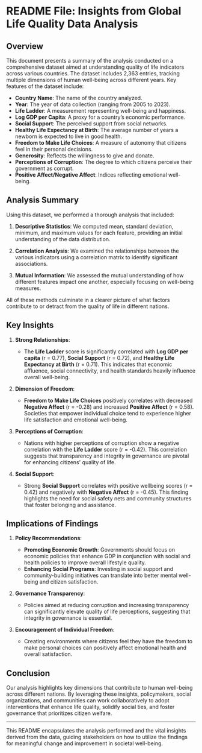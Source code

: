 # README File: Insights from Global Life Quality Data Analysis

## Overview

This document presents a summary of the analysis conducted on a comprehensive dataset aimed at understanding quality of life indicators across various countries. The dataset includes 2,363 entries, tracking multiple dimensions of human well-being across different years. Key features of the dataset include:

- **Country Name**: The name of the country analyzed.
- **Year**: The year of data collection (ranging from 2005 to 2023).
- **Life Ladder**: A measurement representing well-being and happiness.
- **Log GDP per Capita**: A proxy for a country’s economic performance.
- **Social Support**: The perceived support from social networks.
- **Healthy Life Expectancy at Birth**: The average number of years a newborn is expected to live in good health.
- **Freedom to Make Life Choices**: A measure of autonomy that citizens feel in their personal decisions.
- **Generosity**: Reflects the willingness to give and donate.
- **Perceptions of Corruption**: The degree to which citizens perceive their government as corrupt.
- **Positive Affect/Negative Affect**: Indices reflecting emotional well-being.

## Analysis Summary

Using this dataset, we performed a thorough analysis that included:

1. **Descriptive Statistics**: We computed mean, standard deviation, minimum, and maximum values for each feature, providing an initial understanding of the data distribution.

2. **Correlation Analysis**: We examined the relationships between the various indicators using a correlation matrix to identify significant associations.

3. **Mutual Information**: We assessed the mutual understanding of how different features impact one another, especially focusing on well-being measures.

All of these methods culminate in a clearer picture of what factors contribute to or detract from the quality of life in different nations.

## Key Insights

1. **Strong Relationships**:
   - The **Life Ladder** score is significantly correlated with **Log GDP per capita** (r = 0.77), **Social Support** (r = 0.72), and **Healthy Life Expectancy at Birth** (r = 0.71). This indicates that economic affluence, social connectivity, and health standards heavily influence overall well-being.

2. **Dimension of Freedom**:
   - **Freedom to Make Life Choices** positively correlates with decreased **Negative Affect** (r = -0.28) and increased **Positive Affect** (r = 0.58). Societies that empower individual choice tend to experience higher life satisfaction and emotional well-being.

3. **Perceptions of Corruption**:
   - Nations with higher perceptions of corruption show a negative correlation with the **Life Ladder** score (r = -0.42). This correlation suggests that transparency and integrity in governance are pivotal for enhancing citizens' quality of life.

4. **Social Support**:
   - Strong **Social Support** correlates with positive wellbeing scores (r = 0.42) and negatively with **Negative Affect** (r = -0.45). This finding highlights the need for social safety nets and community structures that foster belonging and assistance.

## Implications of Findings

1. **Policy Recommendations**:
   - **Promoting Economic Growth**: Governments should focus on economic policies that enhance GDP in conjunction with social and health policies to improve overall lifestyle quality.
   - **Enhancing Social Programs**: Investing in social support and community-building initiatives can translate into better mental well-being and citizen satisfaction.

2. **Governance Transparency**:
   - Policies aimed at reducing corruption and increasing transparency can significantly elevate quality of life perceptions, suggesting that integrity in governance is essential.

3. **Encouragement of Individual Freedom**:
   - Creating environments where citizens feel they have the freedom to make personal choices can positively affect emotional health and overall satisfaction.

## Conclusion

Our analysis highlights key dimensions that contribute to human well-being across different nations. By leveraging these insights, policymakers, social organizations, and communities can work collaboratively to adopt interventions that enhance life quality, solidify social ties, and foster governance that prioritizes citizen welfare.

---

This README encapsulates the analysis performed and the vital insights derived from the data, guiding stakeholders on how to utilize the findings for meaningful change and improvement in societal well-being.